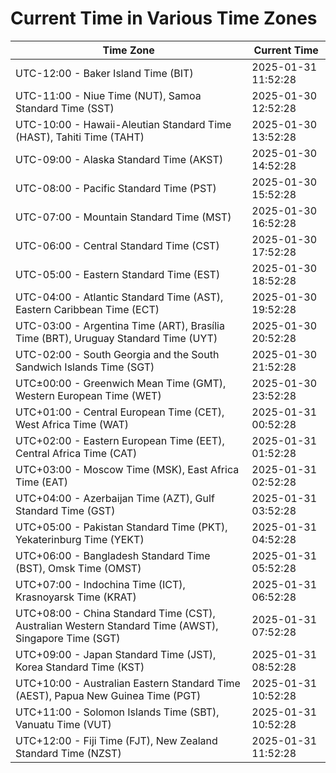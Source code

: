 # Current Time in Various Time Zones

| Time Zone | Current Time |
|-----------|--------------|
| UTC-12:00 - Baker Island Time (BIT) | 2025-01-31 11:52:28 |
| UTC-11:00 - Niue Time (NUT), Samoa Standard Time (SST) | 2025-01-30 12:52:28 |
| UTC-10:00 - Hawaii-Aleutian Standard Time (HAST), Tahiti Time (TAHT) | 2025-01-30 13:52:28 |
| UTC-09:00 - Alaska Standard Time (AKST) | 2025-01-30 14:52:28 |
| UTC-08:00 - Pacific Standard Time (PST) | 2025-01-30 15:52:28 |
| UTC-07:00 - Mountain Standard Time (MST) | 2025-01-30 16:52:28 |
| UTC-06:00 - Central Standard Time (CST) | 2025-01-30 17:52:28 |
| UTC-05:00 - Eastern Standard Time (EST) | 2025-01-30 18:52:28 |
| UTC-04:00 - Atlantic Standard Time (AST), Eastern Caribbean Time (ECT) | 2025-01-30 19:52:28 |
| UTC-03:00 - Argentina Time (ART), Brasília Time (BRT), Uruguay Standard Time (UYT) | 2025-01-30 20:52:28 |
| UTC-02:00 - South Georgia and the South Sandwich Islands Time (SGT) | 2025-01-30 21:52:28 |
| UTC±00:00 - Greenwich Mean Time (GMT), Western European Time (WET) | 2025-01-30 23:52:28 |
| UTC+01:00 - Central European Time (CET), West Africa Time (WAT) | 2025-01-31 00:52:28 |
| UTC+02:00 - Eastern European Time (EET), Central Africa Time (CAT) | 2025-01-31 01:52:28 |
| UTC+03:00 - Moscow Time (MSK), East Africa Time (EAT) | 2025-01-31 02:52:28 |
| UTC+04:00 - Azerbaijan Time (AZT), Gulf Standard Time (GST) | 2025-01-31 03:52:28 |
| UTC+05:00 - Pakistan Standard Time (PKT), Yekaterinburg Time (YEKT) | 2025-01-31 04:52:28 |
| UTC+06:00 - Bangladesh Standard Time (BST), Omsk Time (OMST) | 2025-01-31 05:52:28 |
| UTC+07:00 - Indochina Time (ICT), Krasnoyarsk Time (KRAT) | 2025-01-31 06:52:28 |
| UTC+08:00 - China Standard Time (CST), Australian Western Standard Time (AWST), Singapore Time (SGT) | 2025-01-31 07:52:28 |
| UTC+09:00 - Japan Standard Time (JST), Korea Standard Time (KST) | 2025-01-31 08:52:28 |
| UTC+10:00 - Australian Eastern Standard Time (AEST), Papua New Guinea Time (PGT) | 2025-01-31 10:52:28 |
| UTC+11:00 - Solomon Islands Time (SBT), Vanuatu Time (VUT) | 2025-01-31 10:52:28 |
| UTC+12:00 - Fiji Time (FJT), New Zealand Standard Time (NZST) | 2025-01-31 11:52:28 |
